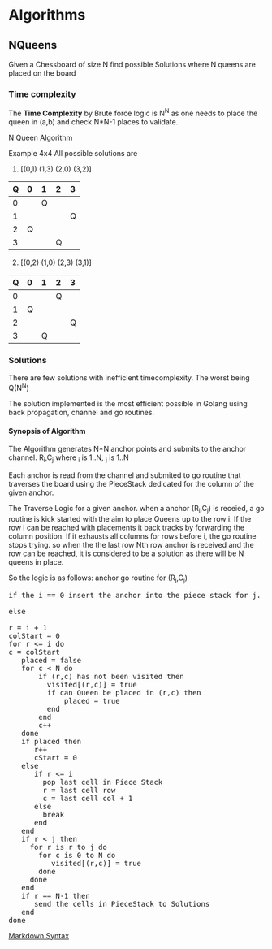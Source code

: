 # Algorithms 
## NQueens
Given a Chessboard of size N find possible Solutions where N queens are placed on the board

### Time complexity
The **Time Complexity** by Brute force logic is N<sup>N</sup> as one needs to place the queen in (a,b) and check N*N-1 places to validate.

N Queen Algorithm

Example 4x4
All possible solutions are 

1) [(0,1) (1,3) (2,0) (3,2)] 

 | Q | 0 | 1 | 2 | 3 |
 |:--|:--|:--|:--|:--|
 | 0 |   | Q |   |   | 
 | 1 |   |   |   | Q |
 | 2 | Q |   |   |   |
 | 3 |   |   | Q |   |

2) [(0,2) (1,0) (2,3) (3,1)] 

 | Q | 0 | 1 | 2 | 3 |
 |:--|:--|:--|:--|:--|
 | 0 |   |   | Q |   | 
 | 1 | Q |   |   |   |
 | 2 |   |   |   | Q |
 | 3 |   | Q |   |   |

### Solutions
There are few solutions with inefficient timecomplexity. The worst being Q(N<sup>N</sup>)

The solution implemented is the most efficient possible in Golang using back propagation, channel and go routines.

#### Synopsis of Algorithm

The Algorithm generates N*N anchor points and submits to the anchor channel.
R<sub>i</sub>,C<sub>j</sub>
where <sub>i</sub> is 1..N, <sub>j</sub> is 1..N

Each anchor is read from the channel and submited to go routine that  traverses the board using the PieceStack dedicated for the column of the given anchor.

The Traverse Logic for a given anchor.
when a anchor (R<sub>i</sub>,C<sub>j</sub>) is receied, a go routine is kick started with the aim to place Queens up to the row i. If the row i can be reached with placements it back tracks by forwarding the column position. If it exhausts all columns for rows before i, the go routine stops trying. 
so when the the last row Nth row anchor is received and the row can be reached, it is considered to be a solution as there will be N queens in place.

So the logic is as follows:
anchor go routine for (R<sub>i</sub>,C<sub>j</sub>)
<pre>
if the i == 0 insert the anchor into the piece stack for j.

else

r = i + 1
colStart = 0
for r <= i do
c = colStart
   placed = false
   for c < N do
       if (r,c) has not been visited then
         visited[(r,c)] = true
         if can Queen be placed in (r,c) then
             placed = true
         end
       end
       c++
   done
   if placed then
      r++
      cStart = 0
   else
      if r <= i
        pop last cell in Piece Stack
        r = last cell row
        c = last cell col + 1
      else
        break
      end
   end
   if r < j then
     for r is r to j do
       for c is 0 to N do
          visited[(r,c)] = true
       done
     done
   end
   if r == N-1 then
      send the cells in PieceStack to Solutions 
   end
done
</pre>


[Markdown Syntax](https://stackedit.io/app#)